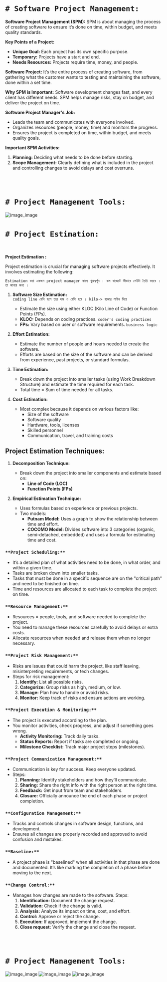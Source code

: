 
# `# Software Project Management: `

**Software Project Management (SPM):**
SPM is about managing the process of creating software to ensure it’s done on time, within budget, and meets quality standards.

**Key Points of a Project:**
- **Unique Goal:** Each project has its own specific purpose.
- **Temporary:** Projects have a start and end.
- **Needs Resources:** Projects require time, money, and people.

**Software Project:** 
It’s the entire process of creating software, from gathering what the customer wants to testing and maintaining the software, done within a set time.

**Why SPM is Important:**
Software development changes fast, and every client has different needs. SPM helps manage risks, stay on budget, and deliver the project on time.

**Software Project Manager's Job:**
- Leads the team and communicates with everyone involved.
- Organizes resources (people, money, time) and monitors the progress.
- Ensures the project is completed on time, within budget, and meets quality goals.

**Important SPM Activities:**
1. **Planning:** Deciding what needs to be done before starting.
2. **Scope Management:** Clearly defining what is included in the project and controlling changes to avoid delays and cost overruns.


<br>
<br>


# `# Project Management Tools: `

![image_image](img/img25.png)


# `# Project Estimation: `

<br>

**Project Estimation :**

Project estimation is crucial for managing software projects effectively. It involves estimating the following:


`Estimation করা একজন project manager কাছে খুরুত্বর্পূন । কম বাজেটে কীভাবে সেইটা তৈরি করবে । তা জানার জন্য । `


1. **Software Size Estimation:**  
`coding line বেশি হলে তার দাম ও বেশি হবে । kilo-> হাজার লাইন দিয়ে `
   - Estimate the size using either KLOC (Kilo Line of Code) or Function Points (FPs).  
   - **KLOC:** Depends on coding practices. `coder's coding practices` 
   - **FPs:** Vary based on user or software requirements.  `business logic`


2. **Effort Estimation:**  
   - Estimate the number of people and hours needed to create the software.
   - Efforts are based on the size of the software and can be derived from experience, past projects, or standard formulas.


3. **Time Estimation:**  
   - Break down the project into smaller tasks (using Work Breakdown Structure) and estimate the time required for each task.  
   - Total time = Sum of time needed for all tasks.

4. **Cost Estimation:**  
   - Most complex because it depends on various factors like:
     - Size of the software
     - Software quality
     - Hardware, tools, licenses
     - Skilled personnel
     - Communication, travel, and training costs

## **Project Estimation Techniques:**

1. **Decomposition Technique:**
   - Break down the project into smaller components and estimate based on:
     - **Line of Code (LOC)**
     - **Function Points (FPs)**

2. **Empirical Estimation Technique:**
   - Uses formulas based on experience or previous projects.
   - Two models:
     - **Putnam Model:** Uses a graph to show the relationship between time and effort.
     - **COCOMO Model:** Divides software into 3 categories (organic, semi-detached, embedded) and uses a formula for estimating time and cost.


### `**Project Scheduling:**`
- It’s a detailed plan of what activities need to be done, in what order, and within a given time.
- Tasks are broken down into smaller tasks.
- Tasks that must be done in a specific sequence are on the "critical path" and need to be finished on time.
- Time and resources are allocated to each task to complete the project on time.

### `**Resource Management:**`
- Resources = people, tools, and software needed to complete the project.
- You need to manage these resources carefully to avoid delays or extra costs.
- Allocate resources when needed and release them when no longer necessary.

### `**Project Risk Management:**`
- Risks are issues that could harm the project, like staff leaving, misinterpreting requirements, or tech changes.
- Steps for risk management:
  1. **Identify:** List all possible risks.
  2. **Categorize:** Group risks as high, medium, or low.
  3. **Manage:** Plan how to handle or avoid risks.
  4. **Monitor:** Keep track of risks and ensure actions are working.

### `**Project Execution & Monitoring:**`
- The project is executed according to the plan.
- You monitor activities, check progress, and adjust if something goes wrong.
  - **Activity Monitoring:** Track daily tasks.
  - **Status Reports:** Report if tasks are completed or ongoing.
  - **Milestone Checklist:** Track major project steps (milestones).

### `**Project Communication Management:**`
- Communication is key for success. Keep everyone updated.
- Steps:
  1. **Planning:** Identify stakeholders and how they’ll communicate.
  2. **Sharing:** Share the right info with the right person at the right time.
  3. **Feedback:** Get input from team and stakeholders.
  4. **Closure:** Officially announce the end of each phase or project completion.

### `**Configuration Management:**`
- Tracks and controls changes in software design, functions, and development.
- Ensures all changes are properly recorded and approved to avoid confusion and mistakes.

### `**Baseline:**`
- A project phase is "baselined" when all activities in that phase are done and documented. It’s like marking the completion of a phase before moving to the next.

### `**Change Control:**`
- Manages how changes are made to the software. Steps:
  1. **Identification:** Document the change request.
  2. **Validation:** Check if the change is valid.
  3. **Analysis:** Analyze its impact on time, cost, and effort.
  4. **Control:** Approve or reject the change.
  5. **Execution:** If approved, implement the change.
  6. **Close request:** Verify the change and close the request.


<br><br>


# `# Project Management Tools: `

![image_image](img/img22.png)
![image_image](img/img23.png)
![image_image](img/img24.png)


<br><br>


